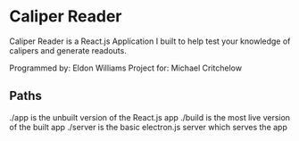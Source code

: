 # Caliper Reader

Caliper Reader is a React.js Application I built to help test your knowledge of calipers and generate readouts.

Programmed by: Eldon Williams
Project for: Michael Critchelow

## Paths

./app is the unbuilt version of the React.js app
./build is the most live version of the built app
./server is the basic electron.js server which serves the app